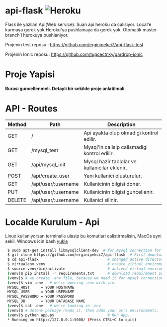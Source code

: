 # api-flask ![Heroku](https://heroku-badge.herokuapp.com/?app=gardrop-api)
Flask ile yazilan Api(Web service). Suan api heroku da calisiyor. Local'e kurmaya gerek yok.Heroku'ya pushlamaya da gerek yok. Otomatik master branch'i herokuya pushlaniyor.

Projenin test reposu : https://github.com/erginipekci7/api-flask-test 

Projenin Ionic reposu: https://github.com/tugcectnky/gardrop-ionic

# Proje Yapisi
<h4>Burasi guncellenmeli. Detayli bir sekilde proje anlatilmali.</h4>

# API - Routes

| Method  | Path                | Description                                   |
| ------- |---------------------|-----------------------------------------------|
| GET     | /                   | Api ayakta olup olmadigi kontrol edilir.      |
| GET     | /mysql_test         | Mysql'in calisip calismadigi kontrol edilir.  |
| GET     | /api/mysql_init     | Mysql hazir tablolar ve kullanicilar eklenir. |
| POST    | /api/create_user    | Yeni kullanici olusturulur.                   |
| GET     | /api/user/:username | Kullanicinin bilgisi doner.                   |
| PUT     | /api/user/:username | Kullanicinin bilgisi guncellenir.             |
| DELETE  | /api/user/:username | Kullanici silinir.                            |

# Localde Kurulum - Api
<p>Linux kullaniyorsan terminalle ulasip bu komutlari calistirmalisin, MacOs ayni sekil. Windows icin bash <a href="https://www.howtogeek.com/249966/how-to-install-and-use-the-linux-bash-shell-on-windows-10/">yukle</a></p>


```bash
 $ sudo apt-get install libmysqlclient-dev  # for mysql connection for ubuntu
 $ git clone https://github.com/erginipekci7/api-flask  # First download repo
 $ cd api-flask                               # changed active directory to repo
 $ virtualenv venv                            # create virtual enviroment
 $ source venv/bin/activate                   # actived virtual environment
 (venv)$ pip install -r requirements.txt      # download requirement packages.
 (venv)$ # we create .env file, because we need it for mysql connection
 (venv)$ vim .env   # we're opening .env with vim.
 MYSQL_HOST     = YOUR HOSTNAME
 MYSQL_USER     = YOUR USERNAME
 MYSQL_PASSWORD = YOUR PASSWORD
 MYSQL_DB       = YOUR DATABASE NAME
 (venv)$ cat .env   # we're looking in .env
 (venv)$ # dotenv package reads it, then adds your os's environments.
 (venv)$ python app.py                        # Run App.
 * Running on http://127.0.0.1:5000/ (Press CTRL+C to quit)
```
